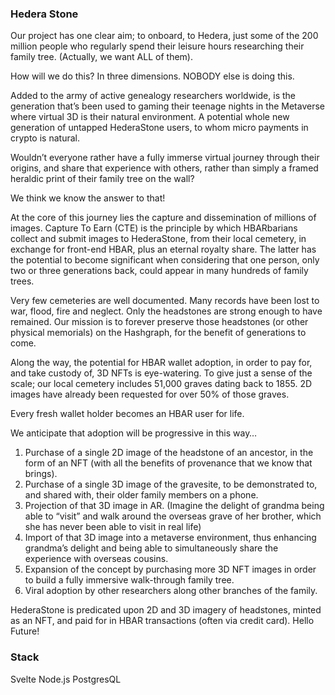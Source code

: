 ### Hedera Stone ### 

Our project has one clear aim; to onboard, to Hedera, just some of the 200 million people who regularly spend their leisure hours researching their family tree. (Actually, we want ALL of them).

How will we do this? In three dimensions. NOBODY else is doing this. 

Added to the army of active genealogy researchers worldwide, is the generation that’s been used to gaming their teenage nights in the Metaverse where virtual 3D is their natural environment. A potential whole new generation of untapped HederaStone users, to whom micro payments in crypto is natural.

Wouldn’t everyone rather have a fully immerse virtual journey through their origins, and share that experience with others, rather than simply a framed heraldic print of their family tree on the wall? 

We think we know the answer to that!

At the core of this journey lies the capture and dissemination of millions of images. Capture To Earn (CTE) is the principle by which HBARbarians collect and submit images to HederaStone, from their local cemetery, in exchange for front-end HBAR, plus an eternal royalty share. The latter has the potential to become significant when considering that one person, only two or three generations back, could appear in many hundreds of family trees.

Very few cemeteries are well documented. Many records have been lost to war, flood, fire and neglect. Only the headstones are strong enough to have remained. Our mission is to forever preserve those headstones (or other physical memorials) on the Hashgraph, for the benefit of generations to come.

Along the way, the potential for HBAR wallet adoption, in order to pay for, and take custody of, 3D NFTs is eye-watering. To give just a sense of the scale; our local cemetery includes 51,000 graves dating back to 1855. 2D images have already been requested for over 50% of those graves. 

Every fresh wallet holder becomes an HBAR user for life.

We anticipate that adoption will be progressive in this way…
1.	Purchase of a single 2D image of the headstone of an ancestor, in the form of an NFT (with all the benefits of provenance that we know that brings).
2.	Purchase of a single 3D image of the gravesite, to be demonstrated to, and shared with, their older family members on a phone.
3.	Projection of that 3D image in AR. (Imagine the delight of grandma being able to “visit” and walk around the overseas grave of her brother, which she has never been able to visit in real life)
4.	Import of that 3D image into a metaverse environment, thus enhancing grandma’s delight and being able to simultaneously share the experience with overseas cousins.
5.	Expansion of the concept by purchasing more 3D NFT images in order to build a fully immersive walk-through family tree.
6.	Viral adoption by other researchers along other branches of the family.

HederaStone is predicated upon 2D and 3D imagery of headstones, minted as an NFT, and paid for in HBAR transactions (often via credit card). Hello Future!


### Stack ### 

Svelte
Node.js
PostgresQL

### 
